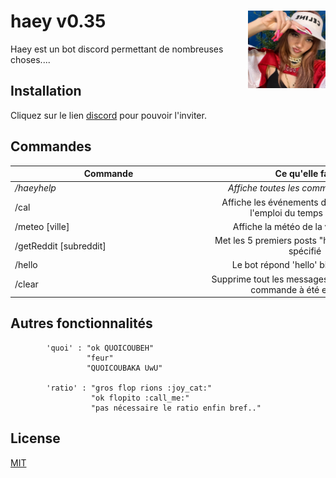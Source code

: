 # haey v0.35 <img src="/obj/lalisa.png" alt="LALISA BLACKPINK" style="height: 124px; width:124px;" align="right"/>

Haey est un bot discord permettant de nombreuses choses.... 




## Installation

Cliquez sur le lien [discord](https://discord.com/api/oauth2/authorize?client_id=1083374114120671274&permissions=8&scope=bot) pour pouvoir l'inviter.

## Commandes

| <div style="width:300px">Commande</div> |      <div style="width:300px">         Ce qu'elle fait </div>       | 
|-----------------------------------------|:-------------------------------------------------------------------:|
| */haeyhelp*                             |                *Affiche toutes les commandes du bot*                |
| /cal                                    | Affiche les événements d'aujourd'hui de l'emploi du temps de l'IUT. |
| /meteo [ville]                          |                Affiche la météo de la ville donnée.                 |
| /getReddit [subreddit]                  |        Met les 5 premiers posts "hot" du subreddit spécifié         |
| /hello                                  |                Le bot répond 'hello' bien poliment.                 |
| /clear                                  | Supprime tout les messages du channel où la commande à été envoyée. |


## Autres fonctionnalités

```
        'quoi' : "ok QUOICOUBEH"
                 "feur"
                 "QUOICOUBAKA UwU"
                 
        'ratio' : "gros flop rions :joy_cat:"
                  "ok flopito :call_me:"
                  "pas nécessaire le ratio enfin bref.."
```

## License

[MIT](https://choosealicense.com/licenses/mit/)
